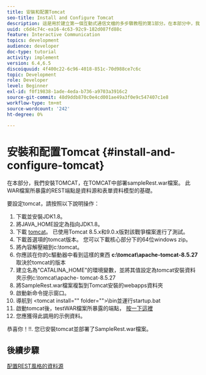 ```yaml
---
title: 安裝和配置Tomcat
seo-title: Install and Configure Tomcat
description: 這是用於建立第一個互動式通信文檔的多步驟教程的第1部分。在本部分中，我們將安裝TOMCAT並在TOMCAT中部署sampleRest.war檔案。
uuid: c6d4c74c-ea16-4c63-92c9-182d087fd88c
feature: Interactive Communication
topics: development
audience: developer
doc-type: tutorial
activity: implement
version: 6.4,6.5
discoiquuid: 4f400c22-6c96-4018-851c-70d988ce7c6c
topic: Development
role: Developer
level: Beginner
exl-id: f0f19838-1ade-4eda-b736-a9703a3916c2
source-git-commit: 48d9ddb870c0e4cd001ae49a3f0e9c547407c1e8
workflow-type: tm+mt
source-wordcount: '242'
ht-degree: 0%

---
```


# 安裝和配置Tomcat {#install-and-configure-tomcat}

在本部分，我們安裝TOMCAT，在TOMCAT中部署sampleRest.war檔案。 此WAR檔案所暴露的REST端點是資料源和表單資料模型的基礎。

要設定tomcat，請按照以下說明操作：

1. 下載並安裝JDK1.8。
2. 將JAVA_HOME設定為指向JDK1.8。
3. 下載 [tomcat](https://tomcat.apache.org/)。 已使用Tomcat 8.5.x和9.0.x版對該戰爭檔案進行了測試。
4. 下載首選項的tomcat版本。 您可以下載核心部分下的64位windows zip。
5. 將內容解壓縮到c:\tomcat。
6. 你應該在你的c驅動器中看到這樣的東西 **c:\tomcat\apache-tomcat-8.5.27** 取決於tomcat的版本
7. 建立名為&quot;CATALINA_HOME&quot;的環境變數，並將其值設定為tomcat安裝資料夾示例c:\tomcat\apache- tomcat-8.5.27
8. 將SampleRest.war檔案複製到Tomcat安裝的webapps資料夾
9. 啟動新命令提示窗口。
10. 導航到 &lt;tomcat install=&quot;&quot; folder=&quot;&quot;>\bin並運行startup.bat
11. 啟動tomcat後，testWAR檔案所暴露的端點， [按一下這裡](http://localhost:8080/SampleRest/webapi/getStatement/9586)
12. 您應獲得此調用的示例資料。

恭喜你！!!. 您已安裝tomcat並部署了SampleRest.war檔案。

## 後續步驟

[配置REST風格的資料源](./parttwo.md)
